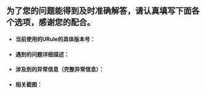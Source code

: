 ## 为了您的问题能得到及时准确解答，请认真填写下面各个选项，感谢您的配合。

*  #### 当前使用的URule的具体版本号：



*  #### 遇到的问题详细描述：



*  #### 涉及到的异常信息（完整异常信息）：



*  #### 相关截图：

